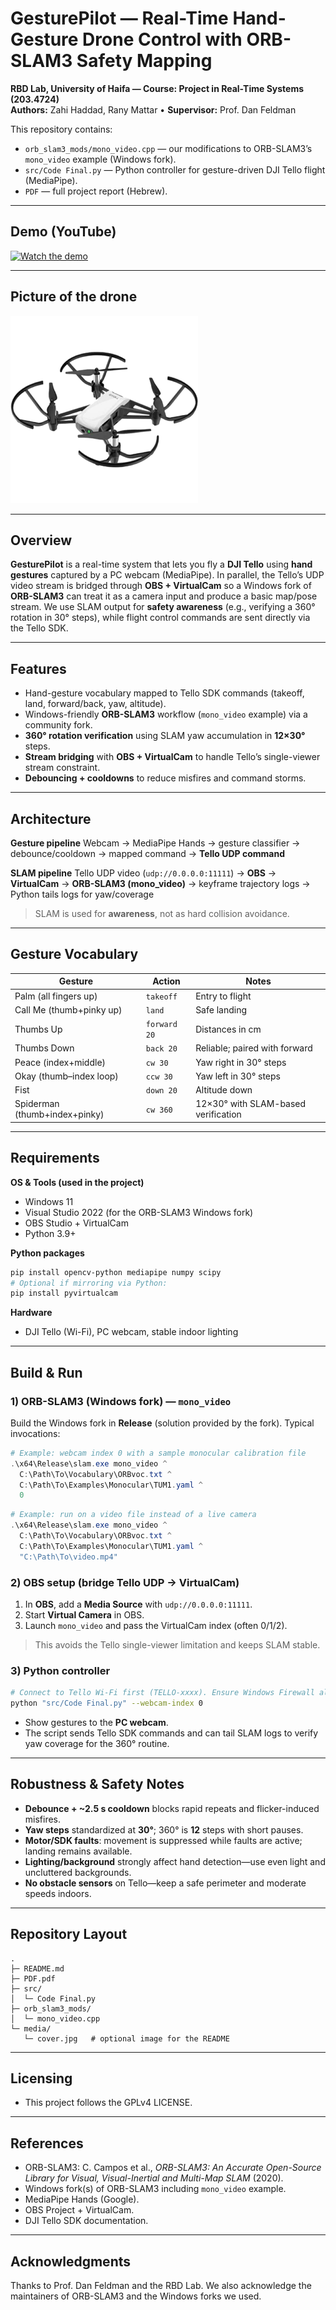 # GesturePilot — Real-Time Hand-Gesture Drone Control with ORB-SLAM3 Safety Mapping

**RBD Lab, University of Haifa — Course: Project in Real-Time Systems (203.4724)**  
**Authors:** Zahi Haddad, Rany Mattar • **Supervisor:** Prof. Dan Feldman

This repository contains:
- `orb_slam3_mods/mono_video.cpp` — our modifications to ORB-SLAM3’s `mono_video` example (Windows fork).
- `src/Code Final.py` — Python controller for gesture-driven DJI Tello flight (MediaPipe).
- `PDF` — full project report (Hebrew).

---

## Demo (YouTube)

[![Watch the demo](https://img.youtube.com/vi/_WxSzOF9Lsw/hqdefault.jpg)](https://youtu.be/_WxSzOF9Lsw)


---

## Picture of the drone 

![Tello Drone Screenshot](media/telloDrone.png)


---

## Overview

**GesturePilot** is a real-time system that lets you fly a **DJI Tello** using **hand gestures** captured by a PC webcam (MediaPipe).
In parallel, the Tello’s UDP video stream is bridged through **OBS + VirtualCam** so a Windows fork of **ORB-SLAM3** can treat it as a camera input and produce a basic map/pose stream. We use SLAM output for **safety awareness** (e.g., verifying a 360° rotation in 30° steps), while flight control commands are sent directly via the Tello SDK.


---

## Features

* Hand-gesture vocabulary mapped to Tello SDK commands (takeoff, land, forward/back, yaw, altitude).
* Windows-friendly **ORB-SLAM3** workflow (`mono_video` example) via a community fork.
* **360° rotation verification** using SLAM yaw accumulation in **12×30°** steps.
* **Stream bridging** with **OBS + VirtualCam** to handle Tello’s single-viewer stream constraint.
* **Debouncing + cooldowns** to reduce misfires and command storms.

---

## Architecture

**Gesture pipeline**
Webcam → MediaPipe Hands → gesture classifier → debounce/cooldown → mapped command → **Tello UDP command**

**SLAM pipeline**
Tello UDP video (`udp://0.0.0.0:11111`) → **OBS** → **VirtualCam** → **ORB-SLAM3 (mono_video)** → keyframe trajectory logs → Python tails logs for yaw/coverage

> SLAM is used for **awareness**, not as hard collision avoidance.

---

## Gesture Vocabulary

| Gesture                       | Action       | Notes                               |
| ----------------------------- | ------------ | ----------------------------------- |
| Palm (all fingers up)         | `takeoff`    | Entry to flight                     |
| Call Me (thumb+pinky up)      | `land`       | Safe landing                        |
| Thumbs Up                     | `forward 20` | Distances in cm                     |
| Thumbs Down                   | `back 20`    | Reliable; paired with forward       |
| Peace (index+middle)          | `cw 30`      | Yaw right in 30° steps              |
| Okay (thumb–index loop)       | `ccw 30`     | Yaw left in 30° steps               |
| Fist                          | `down 20`    | Altitude down                       |
| Spiderman (thumb+index+pinky) | `cw 360`     | 12×30° with SLAM-based verification |

---

## Requirements

**OS & Tools (used in the project)**

* Windows 11
* Visual Studio 2022 (for the ORB-SLAM3 Windows fork)
* OBS Studio + VirtualCam
* Python 3.9+

**Python packages**

```bash
pip install opencv-python mediapipe numpy scipy
# Optional if mirroring via Python:
pip install pyvirtualcam
```

**Hardware**

* DJI Tello (Wi-Fi), PC webcam, stable indoor lighting

---

## Build & Run

### 1) ORB-SLAM3 (Windows fork) — `mono_video`

Build the Windows fork in **Release** (solution provided by the fork). Typical invocations:

```powershell
# Example: webcam index 0 with a sample monocular calibration file
.\x64\Release\slam.exe mono_video ^
  C:\Path\To\Vocabulary\ORBvoc.txt ^
  C:\Path\To\Examples\Monocular\TUM1.yaml ^
  0
```

<!-- CHANGE: Replace the three paths above with your actual local paths (ORBvoc.txt, calibration .yaml, and camera index). -->

```powershell
# Example: run on a video file instead of a live camera
.\x64\Release\slam.exe mono_video ^
  C:\Path\To\Vocabulary\ORBvoc.txt ^
  C:\Path\To\Examples\Monocular\TUM1.yaml ^
  "C:\Path\To\video.mp4"
```

<!-- CHANGE: Replace the paths above with your actual local paths. -->

### 2) OBS setup (bridge Tello UDP → VirtualCam)

1. In **OBS**, add a **Media Source** with `udp://0.0.0.0:11111`.
2. Start **Virtual Camera** in OBS.
3. Launch `mono_video` and pass the VirtualCam index (often 0/1/2).

> This avoids the Tello single-viewer limitation and keeps SLAM stable.

### 3) Python controller

```bash
# Connect to Tello Wi-Fi first (TELLO-xxxx). Ensure Windows Firewall allows Python (UDP).
python "src/Code Final.py" --webcam-index 0
```

<!-- CHANGE: Adjust the script path and --webcam-index if your layout/index differs. -->

* Show gestures to the **PC webcam**.
* The script sends Tello SDK commands and can tail SLAM logs to verify yaw coverage for the 360° routine.

---

## Robustness & Safety Notes

* **Debounce + ~2.5 s cooldown** blocks rapid repeats and flicker-induced misfires.
* **Yaw steps** standardized at **30°**; 360° is **12** steps with short pauses.
* **Motor/SDK faults**: movement is suppressed while faults are active; landing remains available.
* **Lighting/background** strongly affect hand detection—use even light and uncluttered backgrounds.
* **No obstacle sensors** on Tello—keep a safe perimeter and moderate speeds indoors.

---

## Repository Layout

```
.
├─ README.md
├─ PDF.pdf
├─ src/
│  └─ Code Final.py
├─ orb_slam3_mods/
│  └─ mono_video.cpp
└─ media/
   └─ cover.jpg   # optional image for the README
```

<!-- CHANGE: Add or remove the media/ folder and image file as you prefer; update the README image path accordingly. -->

---

## Licensing

* This project follows the GPLv4 LICENSE.

---

## References

* ORB-SLAM3: C. Campos et al., *ORB-SLAM3: An Accurate Open-Source Library for Visual, Visual-Inertial and Multi-Map SLAM* (2020).
* Windows fork(s) of ORB-SLAM3 including `mono_video` example.
* MediaPipe Hands (Google).
* OBS Project + VirtualCam.
* DJI Tello SDK documentation.

<!-- CHANGE: You may add exact repository/URL citations here (fork used, SDK docs, etc.). -->

---

## Acknowledgments

Thanks to Prof. Dan Feldman and the RBD Lab. We also acknowledge the maintainers of ORB-SLAM3 and the Windows forks we used.

```
```